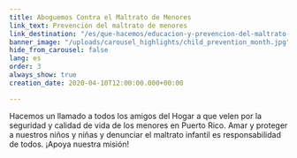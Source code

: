 ```yaml
---
title: Aboguemos Contra el Maltrato de Menores
link_text: Prevención del maltrato de menores
link_destination: "/es/que-hacemos/educacion-y-prevencion-del-maltrato-de-menores/"
banner_image: "/uploads/carousel_highlights/child_prevention_month.jpg"
hide_from_carousel: false
lang: es
order: 3
always_show: true
creation_date: 2020-04-10T12:00:00.000+00:00

---
```

Hacemos un llamado a todos los amigos del Hogar a que velen por la seguridad y calidad de vida de los menores en Puerto Rico. Amar y proteger a nuestros niños y niñas y denunciar el maltrato infantil es responsabilidad de todos. ¡Apoya nuestra misión!